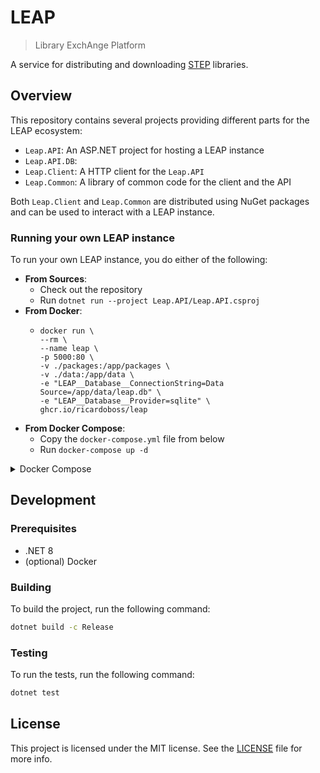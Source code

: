# LEAP

> Library ExchAnge Platform

A service for distributing and downloading [STEP] libraries.

## Overview

This repository contains several projects providing different parts for the LEAP ecosystem:

- `Leap.API`: An ASP.NET project for hosting a LEAP instance
- `Leap.API.DB`: 
- `Leap.Client`: A HTTP client for the `Leap.API`
- `Leap.Common`: A library of common code for the client and the API

Both `Leap.Client` and `Leap.Common` are distributed using NuGet packages and can be used to interact with a LEAP
instance.

### Running your own LEAP instance

To run your own LEAP instance, you do either of the following:

- **From Sources**:
  - Check out the repository
  - Run `dotnet run --project Leap.API/Leap.API.csproj`
- **From Docker**:
  - ```
    docker run \
    --rm \
    --name leap \
    -p 5000:80 \
    -v ./packages:/app/packages \
    -v ./data:/app/data \
    -e "LEAP__Database__ConnectionString=Data Source=/app/data/leap.db" \
    -e "LEAP__Database__Provider=sqlite" \
    ghcr.io/ricardoboss/leap
    ```
- **From Docker Compose**:
  - Copy the `docker-compose.yml` file from below
  - Run `docker-compose up -d`

<details>
    <summary>Docker Compose</summary>

```yaml
version: "3.9"

services:
  leap:
    image: ghcr.io/ricardoboss/leap
    ports:
      - 5000:80
    volumes:
      - ./data:/app/data
```
</details>

## Development

### Prerequisites

- .NET 8
- (optional) Docker

### Building

To build the project, run the following command:

```bash
dotnet build -c Release
```

### Testing

To run the tests, run the following command:

```bash
dotnet test
```

## License

This project is licensed under the MIT license. See the [LICENSE](LICENSE) file for more info.

[STEP]: https://github.com/ricardoboss/STEP
